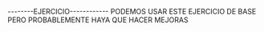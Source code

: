 --------EJERCICIO------------
PODEMOS USAR ESTE EJERCICIO DE BASE PERO PROBABLEMENTE HAYA QUE HACER MEJORAS